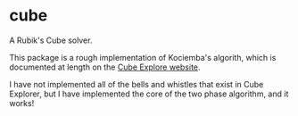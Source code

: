# cube

A Rubik's Cube solver.

This package is a rough implementation of Kociemba's algorith, which is documented at length on the [Cube Explore website](https://kociemba.org/cube.htm).

I have not implemented all of the bells and whistles that exist in Cube Explorer, but I have implemented the core of the two phase algorithm, and it works!
